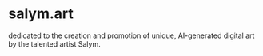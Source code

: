 # salym.art
dedicated to the creation and promotion of unique, AI-generated digital art by the talented artist Salym.
